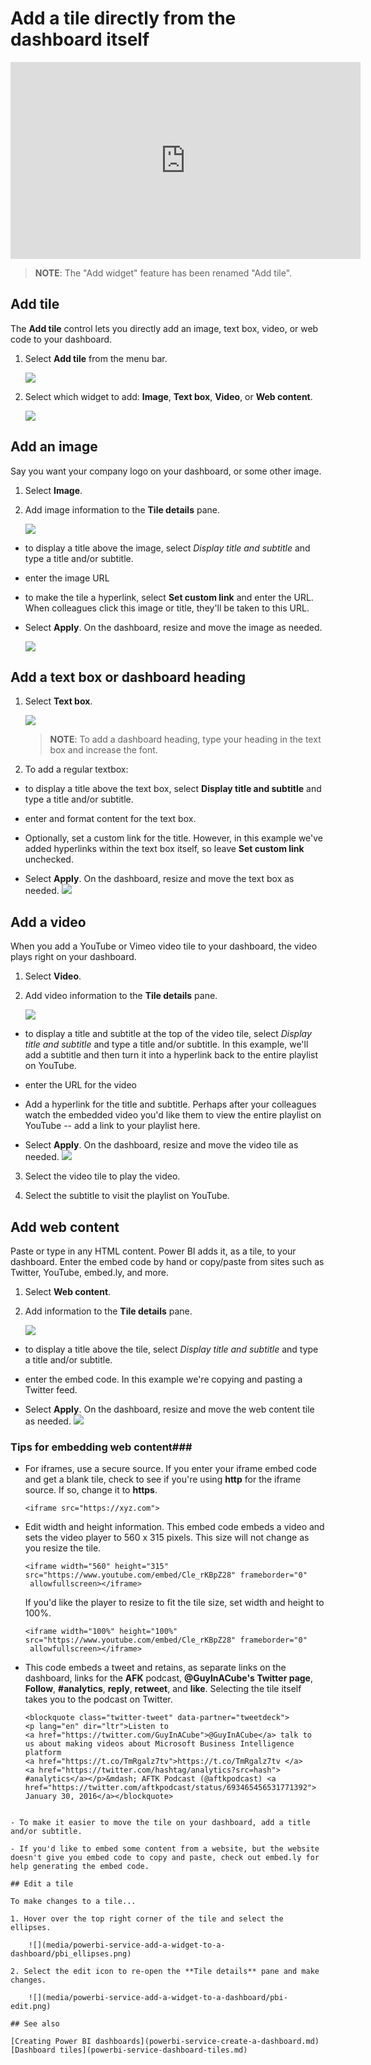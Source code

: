 ﻿<properties
   pageTitle="Add an image, text box, video, or web code to your dashboard"
   description="Documentation on how to add an image, video, text box, web code tile to a dashboard."
   services="powerbi"
   documentationCenter=""
   authors="mihart"
   manager="mblythe"
   backup=""
   editor=""
   tags=""
   featuredVideoId="HivEJ5lN3l4"
   qualityFocus="identified"
   qualityDate=""/>

<tags
   ms.service="powerbi"
   ms.devlang="NA"
   ms.topic="article"
   ms.tgt_pltfrm="NA"
   ms.workload="powerbi"
   ms.date="05/18/2016"
   ms.author="mihart"/>

# Add a tile directly from the dashboard itself

<iframe width="560" height="315" src="https://www.youtube.com/embed/HivEJ5lN3l4" frameborder="0" allowfullscreen></iframe>

>**NOTE**: The "Add widget" feature has been renamed "Add tile".

## Add tile

The **Add tile** control lets you directly add an image, text box, video, or web code to your dashboard.

1. Select **Add tile** from the menu bar.

    ![](media/powerbi-service-add-a-widget-to-a-dashboard/pbi-widget-iconnew.png)

2. Select which widget to add: **Image**, **Text box**, **Video**, or **Web content**.

    ![](media/powerbi-service-add-a-widget-to-a-dashboard/pbi-add-widgetnew.png)


## Add an image
Say you want your company logo on your dashboard, or some other image.

1. Select **Image**.

2. Add image information to the **Tile details** pane.

    ![](media/powerbi-service-add-a-widget-to-a-dashboard/pbi-widget-imagenew.png)

  - to display a title above the image, select *Display title and subtitle* and type a title and/or subtitle.

  - enter the image URL

  - to make the tile a hyperlink, select **Set custom link** and enter the URL.  When colleagues click this image or title, they'll be taken to this URL.

  - Select **Apply**.  On the dashboard, resize and move the image as needed.

      ![](media/powerbi-service-add-a-widget-to-a-dashboard/pbi-widget-image-added.png)

##  Add a text box or dashboard heading

1. Select **Text box**.

    ![](media/powerbi-service-add-a-widget-to-a-dashboard/pbi-widget-text.png)

    >**NOTE**: To add a dashboard heading, type your heading in the text box and increase the font.

2. To add a regular textbox:

  - to display a title above the text box, select **Display title and subtitle** and type a title and/or subtitle.

  - enter and format content for the text box.  

  - Optionally, set a custom link for the title.  However, in this example we've added hyperlinks within the text box itself, so leave **Set custom link** unchecked.

  - Select **Apply**.  On the dashboard, resize and move the text box as needed.
  ![](media/powerbi-service-add-a-widget-to-a-dashboard/pbi-widget-text-added.png)

## Add a video

When you add a YouTube or Vimeo video tile to your dashboard, the video plays right on your dashboard.

1. Select **Video**.

2. Add video information to the **Tile details** pane.

    ![](media/powerbi-service-add-a-widget-to-a-dashboard/pbi-widget-video2.png)

  - to display a title and subtitle at the top of the video tile, select *Display title and subtitle* and type a title and/or subtitle. In this example, we'll add a subtitle and then turn it into a hyperlink back to the entire playlist on YouTube.

  - enter the URL for the video

  - Add a hyperlink for the title and subtitle.  Perhaps after your colleagues watch the embedded video you'd like them to view the entire playlist on YouTube -- add a link to your playlist here.

  - Select **Apply**.  On the dashboard, resize and move the video tile as needed.
    ![](media/powerbi-service-add-a-widget-to-a-dashboard/pbi-widget-video-added2.png)

3. Select the video tile to play the video.

4. Select the subtitle to visit the playlist on YouTube.

## Add web content

Paste or type in any HTML content.  Power BI adds it, as a tile, to your dashboard. Enter the embed code by hand or copy/paste from sites such as Twitter, YouTube, embed.ly, and more.

1. Select **Web content**.

2. Add information to the **Tile details** pane.

    ![](media/powerbi-service-add-a-widget-to-a-dashboard/pbi-widget-web_new.png)

  - to display a title above the tile, select *Display title and subtitle* and type a title and/or subtitle.

  - enter the embed code. In this example we're copying and pasting a Twitter feed.

  - Select **Apply**.  On the dashboard, resize and move the web content tile as needed.
      ![](media/powerbi-service-add-a-widget-to-a-dashboard/pbi-widget-code-added.png)

### Tips for embedding web content###

- For iframes, use a secure source. If you enter your iframe embed code and get a blank tile, check to see if you're using **http** for the iframe source.  If so, change it to **https**.

  ```
  <iframe src="https://xyz.com">
  ```

- Edit width and height information. This embed code embeds a video and sets the video player to 560 x 315 pixels.  This size will not change as you resize the tile.

  ```
  <iframe width="560" height="315"
  src="https://www.youtube.com/embed/Cle_rKBpZ28" frameborder="0"
   allowfullscreen></iframe>
  ```

  If you'd like the player to resize to fit the tile size, set width and height to 100%.

  ```
  <iframe width="100%" height="100%"
  src="https://www.youtube.com/embed/Cle_rKBpZ28" frameborder="0"
   allowfullscreen></iframe>
  ```

- This code embeds a tweet and retains, as separate links on the dashboard, links for the **AFK** podcast, **@GuyInACube's Twitter page**, **Follow**, **#analytics**, **reply**, **retweet**, and **like**.  Selecting the tile itself takes you to the podcast on Twitter.

  ```
  <blockquote class="twitter-tweet" data-partner="tweetdeck">
  <p lang="en" dir="ltr">Listen to
  <a href="https://twitter.com/GuyInACube">@GuyInACube</a> talk to
  us about making videos about Microsoft Business Intelligence
  platform
  <a href="https://t.co/TmRgalz7tv">https://t.co/TmRgalz7tv </a>
  <a href="https://twitter.com/hashtag/analytics?src=hash">
  #analytics</a></p>&mdash; AFTK Podcast (@aftkpodcast) <a
  href="https://twitter.com/aftkpodcast/status/693465456531771392">
  January 30, 2016</a></blockquote>
<script async src="//platform.twitter.com/widgets.js"
charset="utf-8"></script>
```

- To make it easier to move the tile on your dashboard, add a title and/or subtitle.

- If you'd like to embed some content from a website, but the website doesn't give you embed code to copy and paste, check out embed.ly for help generating the embed code.

## Edit a tile

To make changes to a tile...

1. Hover over the top right corner of the tile and select the ellipses.

    ![](media/powerbi-service-add-a-widget-to-a-dashboard/pbi_ellipses.png)

2. Select the edit icon to re-open the **Tile details** pane and make changes.

    ![](media/powerbi-service-add-a-widget-to-a-dashboard/pbi-edit.png)

## See also  

[Creating Power BI dashboards](powerbi-service-create-a-dashboard.md)
[Dashboard tiles](powerbi-service-dashboard-tiles.md)

